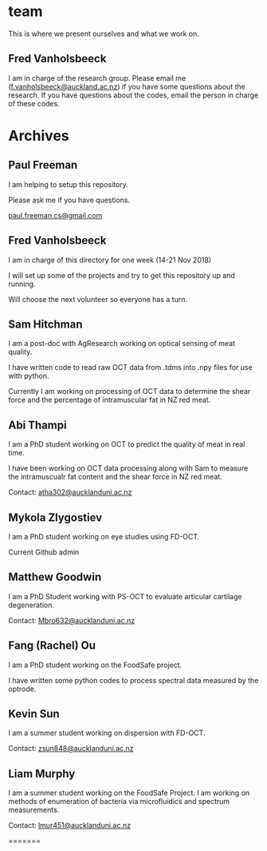 # team
This is where we present ourselves and what we work on.

## Fred Vanholsbeeck
I am in charge of the research group.
Please email me (f.vanholsbeeck@auckland.ac.nz) if you have some questions about the research. 
If you have questions about the codes, email the person in charge of these codes.



# Archives


## Paul Freeman
I am helping to setup this repository.

Please ask me if you have questions.

paul.freeman.cs@gmail.com

## Fred Vanholsbeeck
I am in charge of this directory for one week (14-21 Nov 2018)

I will set up some of the projects and try to get this repository up and running. 

Will choose the next volunteer so everyone has a turn.

## Sam Hitchman

I am a post-doc with AgResearch working on optical sensing of meat quality.

I have written code to read raw OCT data from .tdms into .npy files for use with python.

Currently I am working on processing of OCT data to determine the shear force and the percentage of intramuscular fat in NZ red meat.

## Abi Thampi

I am a PhD student working on OCT to predict the quality of meat in real time. 

I have been working on OCT data processing along with Sam to measure the intramuscualr fat content and the shear force in NZ red meat. 

Contact: atha302@aucklanduni.ac.nz

## Mykola Zlygostiev

I am a PhD student working on eye studies using FD-OCT.

Current Github admin

## Matthew Goodwin

I am a PhD Student working with PS-OCT to evaluate articular cartilage degeneration. 

Contact: Mbro632@aucklanduni.ac.nz

## Fang (Rachel) Ou

I am a PhD student working on the FoodSafe project.

I have written some python codes to process spectral data measured by the optrode.

## Kevin Sun

I am a summer student working on dispersion with FD-OCT. 

Contact: zsun848@aucklanduni.ac.nz

## Liam Murphy

I am a summer student working on the FoodSafe Project.
I am working on methods of enumeration of bacteria via microfluidics and spectrum measurements.

Contact: lmur451@aucklanduni.ac.nz


=======

